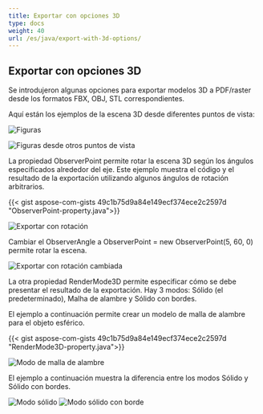 ```yaml
---
title: Exportar con opciones 3D
type: docs
weight: 40
url: /es/java/export-with-3d-options/
---
```


## **Exportar con opciones 3D**

Se introdujeron algunas opciones para exportar modelos 3D a PDF/raster desde los formatos FBX, OBJ, STL correspondientes.

Aquí están los ejemplos de la escena 3D desde diferentes puntos de vista:

![Figuras](/_assets/guide/3d/fig1.png)

![Figuras desde otros puntos de vista](/_assets/guide/3d/fig2.png)

La propiedad ObserverPoint permite rotar la escena 3D según los ángulos especificados alrededor del eje. Este ejemplo muestra el código y el resultado de la exportación utilizando algunos ángulos de rotación arbitrarios.

{{< gist aspose-com-gists 49c1b75d9a84e149ecf374ece2c2597d "ObserverPoint-property.java">}}

![Exportar con rotación](/_assets/guide/3d/fig3.png)

Cambiar el ObserverAngle a ObserverPoint = new ObserverPoint(5, 60, 0) permite rotar la escena.

![Exportar con rotación cambiada](/_assets/guide/3d/fig4.png)

La otra propiedad RenderMode3D permite especificar cómo se debe presentar el resultado de la exportación. Hay 3 modos: Sólido (el predeterminado), Malha de alambre y Sólido con bordes.

El ejemplo a continuación permite crear un modelo de malla de alambre para el objeto esférico.

{{< gist aspose-com-gists 49c1b75d9a84e149ecf374ece2c2597d "RenderMode3D-property.java">}}

![Modo de malla de alambre](/_assets/guide/3d/fig5.png)

El ejemplo a continuación muestra la diferencia entre los modos Sólido y Sólido con bordes.

![Modo sólido](/_assets/guide/3d/fig6.png)
![Modo sólido con borde](/_assets/guide/3d/fig7.png)
